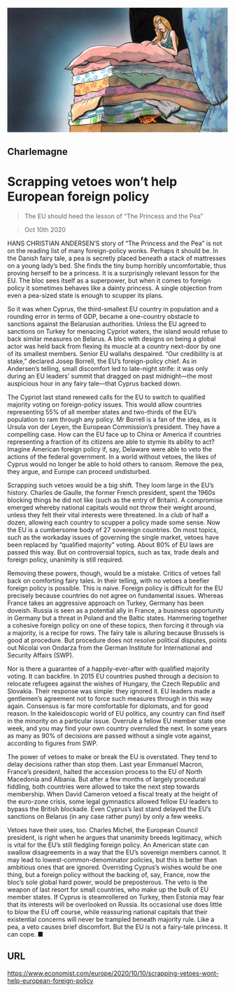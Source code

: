 ![](./images/20201010_EUD000_0.jpg)

## Charlemagne

# Scrapping vetoes won’t help European foreign policy

> The EU should heed the lesson of “The Princess and the Pea”

> Oct 10th 2020

HANS CHRISTIAN ANDERSEN’S story of “The Princess and the Pea” is not on the reading list of many foreign-policy wonks. Perhaps it should be. In the Danish fairy tale, a pea is secretly placed beneath a stack of mattresses on a young lady’s bed. She finds the tiny bump horribly uncomfortable, thus proving herself to be a princess. It is a surprisingly relevant lesson for the EU. The bloc sees itself as a superpower, but when it comes to foreign policy it sometimes behaves like a dainty princess. A single objection from even a pea-sized state is enough to scupper its plans.

So it was when Cyprus, the third-smallest EU country in population and a rounding error in terms of GDP, became a one-country obstacle to sanctions against the Belarusian authorities. Unless the EU agreed to sanctions on Turkey for menacing Cypriot waters, the island would refuse to back similar measures on Belarus. A bloc with designs on being a global actor was held back from flexing its muscle at a country next-door by one of its smallest members. Senior EU wallahs despaired. “Our credibility is at stake,” declared Josep Borrell, the EU’s foreign-policy chief. As in Andersen’s telling, small discomfort led to late-night strife: it was only during an EU leaders’ summit that dragged on past midnight—the most auspicious hour in any fairy tale—that Cyprus backed down.

The Cypriot last stand renewed calls for the EU to switch to qualified majority voting on foreign-policy issues. This would allow countries representing 55% of all member states and two-thirds of the EU’s population to ram through any policy. Mr Borrell is a fan of the idea, as is Ursula von der Leyen, the European Commission’s president. They have a compelling case. How can the EU face up to China or America if countries representing a fraction of its citizens are able to stymie its ability to act? Imagine American foreign policy if, say, Delaware were able to veto the actions of the federal government. In a world without vetoes, the likes of Cyprus would no longer be able to hold others to ransom. Remove the pea, they argue, and Europe can proceed undisturbed.

Scrapping such vetoes would be a big shift. They loom large in the EU’s history. Charles de Gaulle, the former French president, spent the 1960s blocking things he did not like (such as the entry of Britain). A compromise emerged whereby national capitals would not throw their weight around, unless they felt their vital interests were threatened. In a club of half a dozen, allowing each country to scupper a policy made some sense. Now the EU is a cumbersome body of 27 sovereign countries. On most topics, such as the workaday issues of governing the single market, vetoes have been replaced by “qualified majority” voting. About 80% of EU laws are passed this way. But on controversial topics, such as tax, trade deals and foreign policy, unanimity is still required.

Removing these powers, though, would be a mistake. Critics of vetoes fall back on comforting fairy tales. In their telling, with no vetoes a beefier foreign policy is possible. This is naive. Foreign policy is difficult for the EU precisely because countries do not agree on fundamental issues. Whereas France takes an aggressive approach on Turkey, Germany has been doveish. Russia is seen as a potential ally in France, a business opportunity in Germany but a threat in Poland and the Baltic states. Hammering together a cohesive foreign policy on one of these topics, then forcing it through via a majority, is a recipe for rows. The fairy tale is alluring because Brussels is good at procedure. But procedure does not resolve political disputes, points out Nicolai von Ondarza from the German Institute for International and Security Affairs (SWP).

Nor is there a guarantee of a happily-ever-after with qualified majority voting. It can backfire. In 2015 EU countries pushed through a decision to relocate refugees against the wishes of Hungary, the Czech Republic and Slovakia. Their response was simple: they ignored it. EU leaders made a gentlemen’s agreement not to force such measures through in this way again. Consensus is far more comfortable for diplomats, and for good reason. In the kaleidoscopic world of EU politics, any country can find itself in the minority on a particular issue. Overrule a fellow EU member state one week, and you may find your own country overruled the next. In some years as many as 90% of decisions are passed without a single vote against, according to figures from SWP.

The power of vetoes to make or break the EU is overstated. They tend to delay decisions rather than stop them. Last year Emmanuel Macron, France’s president, halted the accession process to the EU of North Macedonia and Albania. But after a few months of largely procedural fiddling, both countries were allowed to take the next step towards membership. When David Cameron vetoed a fiscal treaty at the height of the euro-zone crisis, some legal gymnastics allowed fellow EU leaders to bypass the British blockade. Even Cyprus’s last stand delayed the EU’s sanctions on Belarus (in any case rather puny) by only a few weeks.

Vetoes have their uses, too. Charles Michel, the European Council president, is right when he argues that unanimity breeds legitimacy, which is vital for the EU’s still fledgling foreign policy. An American state can swallow disagreements in a way that the EU’s sovereign members cannot. It may lead to lowest-common-denominator policies, but this is better than ambitious ones that are ignored. Overriding Cyprus’s wishes would be one thing, but a foreign policy without the backing of, say, France, now the bloc’s sole global hard power, would be preposterous. The veto is the weapon of last resort for small countries, who make up the bulk of EU member states. If Cyprus is steamrollered on Turkey, then Estonia may fear that its interests will be overlooked on Russia. Its occasional use does little to blow the EU off course, while reassuring national capitals that their existential concerns will never be trampled beneath majority rule. Like a pea, a veto causes brief discomfort. But the EU is not a fairy-tale princess. It can cope. ■

## URL

https://www.economist.com/europe/2020/10/10/scrapping-vetoes-wont-help-european-foreign-policy
